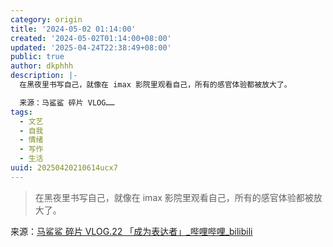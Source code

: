 ```yaml
---
category: origin
title: '2024-05-02 01:14:00'
created: '2024-05-02T01:14:00+08:00'
updated: '2025-04-24T22:38:49+08:00'
public: true
author: dkphhh
description: |-
  在黑夜里书写自己，就像在 imax 影院里观看自己，所有的感官体验都被放大了。

  来源：马鲨鲨 碎片 VLOG……
tags:
  - 文艺
  - 自我
  - 情绪
  - 写作
  - 生活
uuid: 20250420210614ucx7
---
```


> 在黑夜里书写自己，就像在 imax 影院里观看自己，所有的感官体验都被放大了。

来源：[马鲨鲨 碎片 VLOG.22 「成为表达者」\_哔哩哔哩\_bilibili](https://m.bilibili.com/video/BV1Wm411C7Nm?buvid=YD4E2ED65EFA728C43ECB2C1AEE8DD7651E6&from_spmid=tm.recommend.0.0&is_story_h5=false&mid=y4D2iI4xsN6EonJxfXRZBw%3D%3D&p=1&plat_id=114&share_from=ugc&share_medium=iphone&share_plat=ios&share_session_id=2730656D-9B76-42A1-8AFF-13B832CC00C1&share_source=COPY&share_tag=s_i&spmid=united.player-video-detail.0.0&timestamp=1714583456&unique_k=V4rlXOI&up_id=389992601&share_times=1)
